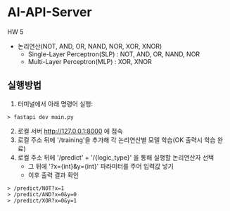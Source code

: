 # AI-API-Server
HW 5


- 논리연산(NOT, AND, OR, NAND, NOR, XOR, XNOR)
  - Single-Layer Perceptron(SLP) : NOT, AND, OR, NAND, NOR
  - Multi-Layer Perceptron(MLP) : XOR, XNOR

## 실행방법
1. 터미널에서 아래 명령어 실행:
```
> fastapi dev main.py
```
2. 로컬 서버 http://127.0.0.1:8000 에 접속
3. 로컬 주소 뒤에 '/training'을 추가해 각 논리연산별 모델 학습(OK 출력시 학습 완료)
4. 로컬 주소 뒤에 '/predict' + '/{logic_type}' 을 통해 실행할 논리연산자 선택
    * 그 뒤에 '?x={int}&y={int}' 파라미터를 주어 입력값 넣기
    * 이후 출력 결과 확인

```
> /predict/NOT?x=1
> /predict/AND?x=0&y=0
> /predict/XOR?x=0&y=1
```